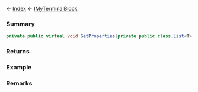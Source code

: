 ← [Index](Api-Index) ← [IMyTerminalBlock](Sandbox.ModAPI.Ingame.IMyTerminalBlock)

### Summary

```csharp
private public virtual void GetProperties(private public class.List<T> resultList, private public sealed class.Func<T, TResult> collect)
```

### Returns

### Example

### Remarks

